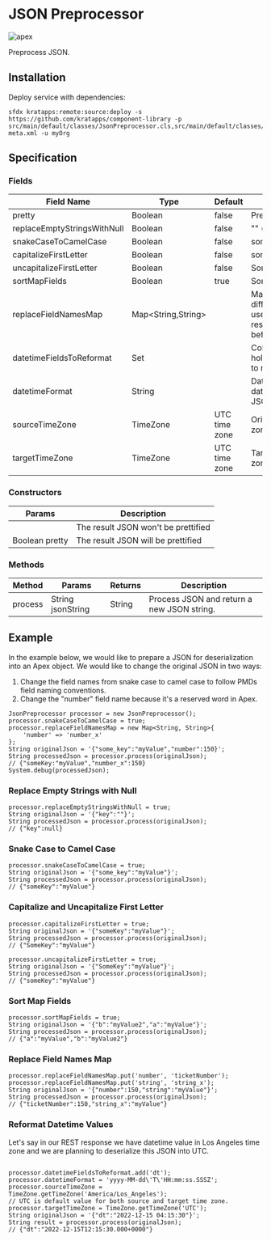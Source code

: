 # JSON Preprocessor

![apex](https://img.shields.io/badge/Apex-service-darkblue)

Preprocess JSON.

## Installation

Deploy service with dependencies:

```text
sfdx kratapps:remote:source:deploy -s https://github.com/kratapps/component-library -p src/main/default/classes/JsonPreprocessor.cls,src/main/default/classes/JsonPreprocessor.cls-meta.xml -u myOrg
```

## Specification

### Fields

| Field Name                  | Type               | Default       | Description                                                                                                    |
| --------------------------- | ------------------ | ------------- | -------------------------------------------------------------------------------------------------------------- |
| pretty                      | Boolean            | false         | Prettify result JSON.                                                                                          |
| replaceEmptyStringsWithNull | Boolean            | false         | "" => null                                                                                                     |
| snakeCaseToCamelCase        | Boolean            | false         | some_key => someKey                                                                                            |
| capitalizeFirstLetter       | Boolean            | false         | someKey => SomeKey                                                                                             |
| uncapitalizeFirstLetter     | Boolean            | false         | SomeKey => someKey                                                                                             |
| sortMapFields               | Boolean            | true          | Sort JSON keys.                                                                                                |
| replaceFieldNamesMap        | Map<String,String> |               | Map JSON keys to a different value. Can be used to change Apex reserved keyword fields before deserialization. |
| datetimeFieldsToReformat    | Set<String>        |               | Collection of JSON keys holding datetime values to reformat.                                                   |
| datetimeFormat              | String             |               | Datetime format used for datetimeFieldToReformat JSON fields.                                                  |
| sourceTimeZone              | TimeZone           | UTC time zone | Original datetime time zone.                                                                                   |
| targetTimeZone              | TimeZone           | UTC time zone | Target datetime time zone.                                                                                     |

### Constructors

| Params         | Description                         |
| -------------- | ----------------------------------- |
|                | The result JSON won't be prettified |
| Boolean pretty | The result JSON will be prettified  |

### Methods

| Method  | Params            | Returns | Description                                |
| ------- | ----------------- | ------- | ------------------------------------------ |
| process | String jsonString | String  | Process JSON and return a new JSON string. |

## Example

In the example below, we would like to prepare a JSON for deserialization into an Apex object.
We would like to change the original JSON in two ways:

1. Change the field names from snake case to camel case to follow PMDs field naming conventions.
2. Change the "number" field name because it's a reserved word in Apex.

```apex
JsonPreprocessor processor = new JsonPreprocessor();
processor.snakeCaseToCamelCase = true;
processor.replaceFieldNamesMap = new Map<String, String>{
    'number' => 'number_x'
};
String originalJson = '{"some_key":"myValue","number":150}';
String processedJson = processor.process(originalJson);
// {"someKey:"myValue","number_x":150}
System.debug(processedJson);
```

### Replace Empty Strings with Null

```apex
processor.replaceEmptyStringsWithNull = true;
String originalJson = '{"key":""}';
String processedJson = processor.process(originalJson);
// {"key":null}
```

### Snake Case to Camel Case

```apex
processor.snakeCaseToCamelCase = true;
String originalJson = '{"some_key":"myValue"}';
String processedJson = processor.process(originalJson);
// {"someKey":"myValue"}
```

### Capitalize and Uncapitalize First Letter

```apex
processor.capitalizeFirstLetter = true;
String originalJson = '{"someKey":"myValue"}';
String processedJson = processor.process(originalJson);
// {"SomeKey":"myValue"}

processor.uncapitalizeFirstLetter = true;
String originalJson = '{"SomeKey":"myValue"}';
String processedJson = processor.process(originalJson);
// {"someKey":"myValue"}
```

### Sort Map Fields

```apex
processor.sortMapFields = true;
String originalJson = '{"b":"myValue2","a":"myValue"}';
String processedJson = processor.process(originalJson);
// {"a":"myValue","b":"myValue2"}
```

### Replace Field Names Map

```apex
processor.replaceFieldNamesMap.put('number', 'ticketNumber');
processor.replaceFieldNamesMap.put('string', 'string_x');
String originalJson = '{"number":150,"string":"myValue"}';
String processedJson = processor.process(originalJson);
// {"ticketNumber":150,"string_x":"myValue"}
```

### Reformat Datetime Values

Let's say in our REST response we have datetime value in Los Angeles time zone
and we are planning to deserialize this JSON into UTC.

```apex

processor.datetimeFieldsToReformat.add('dt');
processor.datetimeFormat = 'yyyy-MM-dd\'T\'HH:mm:ss.SSSZ';
processor.sourceTimeZone = TimeZone.getTimeZone('America/Los_Angeles');
// UTC is default value for both source and target time zone.
processor.targetTimeZone = TimeZone.getTimeZone('UTC');
String originalJson = '{"dt":"2022-12-15 04:15:30"}';
String result = processor.process(originalJson);
// {"dt":"2022-12-15T12:15:30.000+0000"}
```
